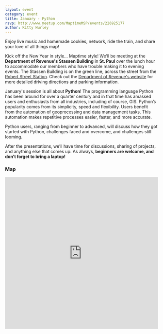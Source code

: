 ```yaml
---
layout: event
category: event
title: January - Python
rsvp: http://www.meetup.com/MaptimeMSP/events/226925177
author: Kitty Hurley
---
```


Enjoy live music and homemade cookies, network, ride the train, and share your love of all things map!

Kick off the New Year in style… Maptime style! We’ll be meeting at the **Department of Revenue's Stassen Building** in **St. Paul** over the lunch hour to accommodate our members who have trouble making it to evening events. The Stassen Building is on the green line, across the street from the [Robert Street Station](http://www.metrotransit.org/robert-street-station). Check out the [Department of Revenue's website](http://www.revenue.state.mn.us/about_us/Pages/directions.aspx) for more detailed driving directions and parking information.

January's session is all about **Python**! The programming language Python has been around for over a quarter century and in that time has amassed users and enthusiasts from all industries, including of course, GIS. Python’s popularity comes from its simplicity, speed and flexibility. Users benefit from the automation of geoprocessing and data management tasks. This automation makes repetitive processes easier, faster, and more accurate.

Python users, ranging from beginner to advanced, will discuss how they got started with Python, challenges faced and overcome, and challenges still looming.

After the presentations, we’ll have time for discussions, sharing of projects, and anything else that comes up. As always, **beginners are welcome, and don’t forget to bring a laptop!**

### Map

<iframe width="100%" height="500px" frameborder="0" src="https://a.tiles.mapbox.com/v4/hockeyduck30.o7gn786i/attribution,zoompan,zoomwheel.html?access_token=pk.eyJ1IjoiaG9ja2V5ZHVjazMwIiwiYSI6InE4cmFHNlUifQ.X5m_TSatNjZs6Vc7B3_m2A#17/44.95390/-93.09663"></iframe>
